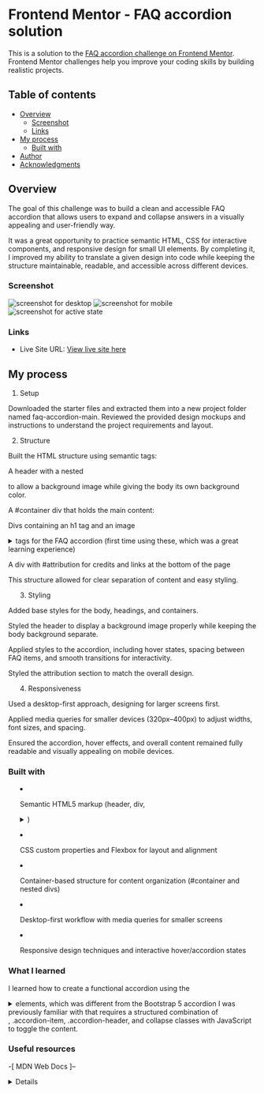 # Frontend Mentor - FAQ accordion solution

This is a solution to the [FAQ accordion challenge on Frontend Mentor](https://www.frontendmentor.io/challenges/faq-accordion-wyfFdeBwBz). Frontend Mentor challenges help you improve your coding skills by building realistic projects. 

## Table of contents

- [Overview](#overview)
  - [Screenshot](#screenshot)
  - [Links](#links)
- [My process](#my-process)
  - [Built with](#built-with)
- [Author](#author)
- [Acknowledgments](#acknowledgments)

## Overview
The goal of this challenge was to build a clean and accessible FAQ accordion that allows users to expand and collapse answers in a visually appealing and user-friendly way.

It was a great opportunity to practice semantic HTML, CSS for interactive components, and responsive design for small UI elements. By completing it, I improved my ability to translate a given design into code while keeping the structure maintainable, readable, and accessible across different devices.

### Screenshot
![screenshot for desktop](./Screenshot%202025-09-03%20at%2004-30-48%20Frontend%20Mentor%20FAQ%20accordion.png)
![screenshot for mobile](./Screenshot%202025-09-03%20at%2004-34-47%20Frontend%20Mentor%20FAQ%20accordion.png)
![screenshot for active state](./Screenshot%202025-09-03%20at%2004-36-10%20Frontend%20Mentor%20FAQ%20accordion.png)

### Links
- Live Site URL: [View live site here](https://JhayCodesDev.github.io/Faq-Accordion-Main/)

## My process
1. Setup

Downloaded the starter files and extracted them into a new project folder named faq-accordion-main.
Reviewed the provided design mockups and instructions to understand the project requirements and layout.

2. Structure

Built the HTML structure using semantic tags:

A header with a nested <div> to allow a background image while giving the body its own background color.

A #container div that holds the main content:

Divs containing an h1 tag and an image

<details> and <summary> tags for the FAQ accordion (first time using these, which was a great learning experience)

A div with #attribution for credits and links at the bottom of the page

This structure allowed for clear separation of content and easy styling.

3. Styling

Added base styles for the body, headings, and containers.

Styled the header to display a background image properly while keeping the body background separate.

Applied styles to the accordion, including hover states, spacing between FAQ items, and smooth transitions for interactivity.

Styled the attribution section to match the overall design.

4. Responsiveness

Used a desktop-first approach, designing for larger screens first.

Applied media queries for smaller devices (320px–400px) to adjust widths, font sizes, and spacing.

Ensured the accordion, hover effects, and overall content remained fully readable and visually appealing on mobile devices.

### Built with

- Semantic HTML5 markup (header, div, <details>/<summary>)

- CSS custom properties and Flexbox for layout and alignment

- Container-based structure for content organization (#container and nested divs)

- Desktop-first workflow with media queries for smaller screens

- Responsive design techniques and interactive hover/accordion states

### What I learned
I learned how to create a functional accordion using the <details> and <summary> elements, which was different from the Bootstrap 5 accordion I was previously familiar with that requires a structured combination of <div class="accordion">, .accordion-item, .accordion-header, and collapse classes with JavaScript to toggle the content.

### Useful resources

-[ MDN Web Docs ]– <details>
Comprehensive documentation and examples of <details> and <summary>(https://developer.mozilla.org/en-US/docs/Web/HTML/Element/details)

[CSS-Tricks] – Building a Pure CSS Accordion
Guide on creating collapsible accordions with CSS only(https://css-tricks.com/pure-css-accordion/)

## Author

- Website - [@JhayCodesDev](https://github.com/JhayCodesDev)
- Frontend Mentor - [@yJhayCodesDev](https://www.frontendmentor.io/profile/JhayCodesDev)
- Twitter - [@JhayCodes](https://www.twitter.com/JhayCodes)

## Acknowledgments
Thanks to Frontend Mentor for providing such practical and challenging projects.

Grateful to resources like MDN Web Docs and CSS-Tricks, which continue to be invaluable references.
